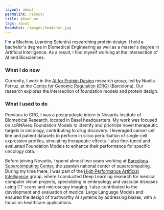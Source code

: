```yaml
---
layout: about
permalink: /about/
title: About me
tags: about
headshot: /images/headshot.jpg
---
```


I'm a Machine Learning Scientist researching protein design. I hold a bachelor's degree in Biomedical Engineering as well as a master's degree in Artificial Intelligence. As a result, I find myself working at the intersection of AI and Biosciences.

### What I do now

Currenlty, I work in the [AI for Protein Design](https://www.aiproteindesign.com/) research group, led by Noelia Ferruz, at the [Centre for Genomic Regulation (CRG)](https://www.crg.eu/) (Barcelona). Our research explores the intersection of foundation models and protein design.


### What I used to do

Previous to CRG, I was a postgraduate intern in Novartis Institute of Biomedical Research, located in Basel headquarters. My work was focused on scRNAseq Foundation Models to identify and prioritize novel therapeutic targets in oncology, contributing to drug discovery. I leveraged cancer cell line and patient datasets to perform in silico perturbation of single-cell expression profiles, simulating therapeutic effects. I also fine-tuned and evaluated Foundation Models to enhance their performance for specific oncology data.

Before joining Novartis, I spend almost two years working at [Barcelona Supercomputing Center](https://www.bsc.es), the spanish national center of supercomputing. During my time there, I was part of the [High Performance Artificial Intelligence](https://hpai.bsc.es/) group, where I conducted Deep Learning research for medical computer vision projects, specializing in embryology and vascular diseases using CT scans and microscopy imaging. I also contributed to the development and evaluation of medical Large Language Models and ensured the design of trustworthy AI systems by addressing biases, with a focus on healthcare applications.



